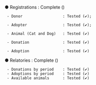 ● Registrations : Complete ()

     - Donor                  : Tested (✔️);
     
     - Adopter                : Tested (✔️);

     - Animal (Cat and Dog)   : Tested (✔️)

     - Donation               : Tested (✔️)

     - Adoption               : Tested (✔️)


● Relatories : Complete ()

     - Donations by period    : Tested (✔️)
     - Adoptions by period    : Tested (✔️)
     - Available animals      : Tested (✔️)
